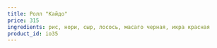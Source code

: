 ```yaml
---
title: Ролл "Кайдо"
price: 315
ingredients: рис, нори, сыр, лосось, масаго черная, икра красная 
product_id: io35
---
```



